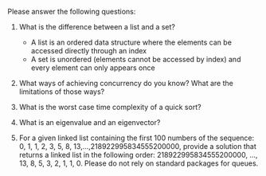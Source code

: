 Please answer the following questions:

1. What is the difference between a list and a set?
    - A list is an ordered data structure where the elements can be accessed directly through an index
    - A set is unordered (elements cannot be accessed by index) and every element can only appears once

2. What ways of achieving concurrency do you know? What are the limitations of those ways?

3. What is the worst case time complexity of a quick sort?

4. What is an eigenvalue and an eigenvector?

5. For a given linked list containing the first 100 numbers of the sequence: 
0, 1, 1, 2, 3, 5, 8, 13,...,218922995834555200000, provide a solution that returns a linked list in the following order:
218922995834555200000, ..., 13, 8, 5, 3, 2, 1, 1, 0. Please do not rely on standard packages for queues.